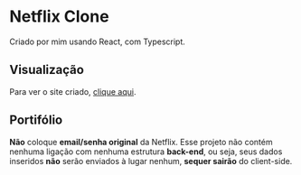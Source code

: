 # Netflix Clone

Criado por mim usando React, com Typescript.

## Visualização

Para ver o site criado, [clique aqui](https://netflix-clone-andre-gosling.vercel.app/).

## Portifólio

**Não** coloque **email/senha original** da Netflix. Esse projeto não contém nenhuma ligação com nenhuma estrutura **back-end**, ou seja, seus dados inseridos **não** serão enviados à lugar nenhum, **sequer sairão** do client-side.
